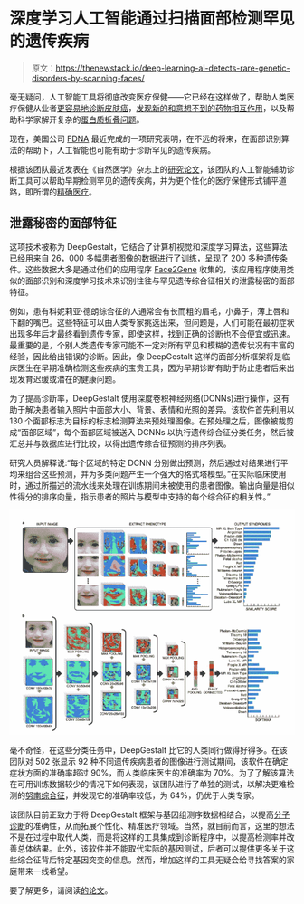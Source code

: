 # 深度学习人工智能通过扫描面部检测罕见的遗传疾病

> 原文：<https://thenewstack.io/deep-learning-ai-detects-rare-genetic-disorders-by-scanning-faces/>

毫无疑问，人工智能工具将彻底改变医疗保健——它已经在这样做了，帮助人类医疗保健从业者[更容易地诊断皮肤癌](https://thenewstack.io/deep-learning-algorithm-diagnoses-skin-cancer-better-human-dermatologists/)，[发现新的和意想不到的药物相互作用](https://thenewstack.io/decagon-ai-predicts-new-and-dangerous-drug-interactions/)，以及帮助科学家解开复杂的[蛋白质折叠问题](https://thenewstack.io/deepmind-ai-makes-breakthrough-with-protein-folding-problem/)。

现在，美国公司 [FDNA](https://www.fdna.com/) 最近完成的一项研究表明，在不远的将来，在面部识别算法的帮助下，人工智能也可能有助于诊断罕见的遗传疾病。

根据该团队最近发表在《自然医学》杂志上的[研究论文](https://arxiv.org/pdf/1801.07637.pdf)，该团队的人工智能辅助诊断工具可以帮助早期检测罕见的遗传疾病，并为更个性化的医疗保健形式铺平道路，即所谓的[精确医疗](https://en.wikipedia.org/wiki/Precision_medicine)。

## 泄露秘密的面部特征

这项技术被称为 DeepGestalt，它结合了计算机视觉和深度学习算法，这些算法已经用来自 26，000 多幅患者图像的数据进行了训练，呈现了 200 多种遗传条件。这些数据大多是通过他们的应用程序 [Face2Gene](https://www.face2gene.com/) 收集的，该应用程序使用类似的面部识别和深度学习技术来识别往往与罕见遗传综合征相关的泄露秘密的面部特征。

例如，患有科妮莉亚·德朗综合征的人通常会有长而粗的眉毛，小鼻子，薄上唇和下翻的嘴巴。这些特征可以由人类专家挑选出来，但问题是，人们可能在最初症状出现多年后才最终看到遗传专家，即使这样，找到正确的诊断也不会便宜或迅速。最重要的是，个别人类遗传专家可能不一定对所有罕见和模糊的遗传状况有丰富的经验，因此给出错误的诊断。因此，像 DeepGestalt 这样的面部分析框架将是临床医生在早期准确检测这些疾病的宝贵工具，因为早期诊断有助于防止患者后来出现发育迟缓或潜在的健康问题。

为了提高诊断率，DeepGestalt 使用深度卷积神经网络(DCNNs)进行操作，这有助于解决患者输入照片中面部大小、背景、表情和光照的差异。该软件首先利用以 130 个面部标志为目标的标志检测算法来预处理图像。在预处理之后，图像被裁剪成“面部区域”，每个面部区域被送入 DCNNs 以执行遗传综合征分类任务，然后被汇总并与数据库进行比较，以得出遗传综合征预测的排序列表。

研究人员解释说:“每个区域的特定 DCNN 分别做出预测，然后通过对结果进行平均来组合这些预测，并为多类问题产生一个强大的格式塔模型。”在实际临床使用时，通过所描述的流水线来处理在训练期间未被使用的患者图像。输出向量是相似性得分的排序向量，指示患者的照片与模型中支持的每个综合征的相关性。”

![](img/76f9e99faafb19ff83d6bc8b8065b417.png)

毫不奇怪，在这些分类任务中，DeepGestalt 比它的人类同行做得好得多。在该团队对 502 张显示 92 种不同遗传疾病患者的图像进行测试期间，该软件在确定症状方面的准确率超过 90%，而人类临床医生的准确率为 70%。为了了解该算法在可用训练数据较少的情况下如何表现，该团队进行了单独的测试，以解决更难检测的[努南综合征](https://en.wikipedia.org/wiki/Noonan_syndrome)，并发现它的准确率较低，为 64%，仍优于人类专家。

该团队目前正致力于将 DeepGestalt 框架与基因组测序数据相结合，以提高[分子诊断](https://en.wikipedia.org/wiki/Molecular_diagnostics)的准确性，从而拓展个性化、精准医疗领域。当然，就目前而言，这里的想法不是在过程中取代人类，而是将这样的工具集成到诊断程序中，以提高检测率并改善总体结果。此外，该软件并不能取代实际的基因测试，后者可以提供更多关于这些综合征背后特定基因突变的信息。然而，增加这样的工具无疑会给寻找答案的家庭带来一线希望。

要了解更多，请阅读[的论文](https://arxiv.org/pdf/1801.07637.pdf)。

<svg xmlns:xlink="http://www.w3.org/1999/xlink" viewBox="0 0 68 31" version="1.1"><title>Group</title> <desc>Created with Sketch.</desc></svg>